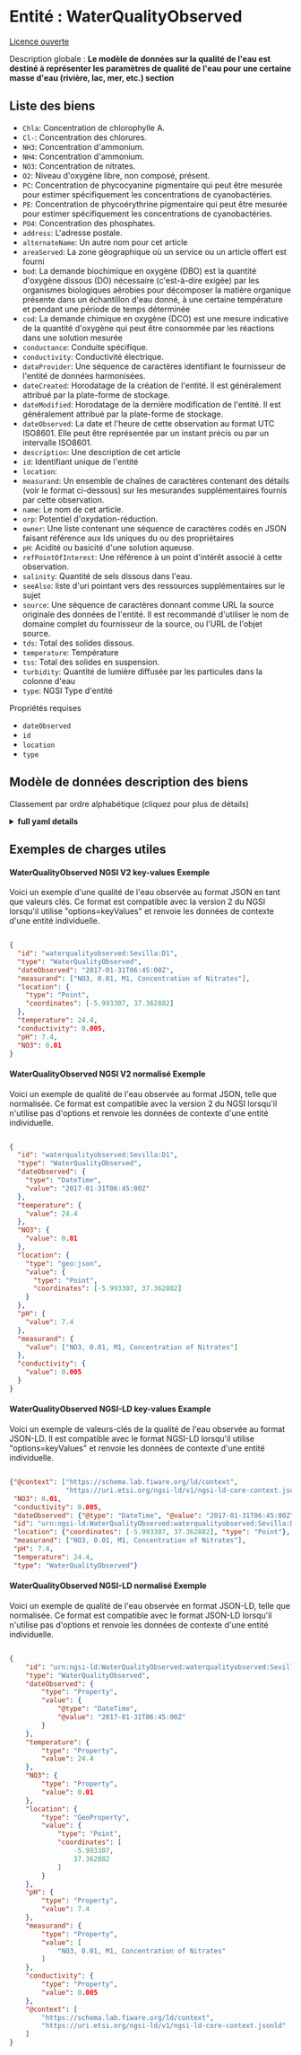 Entité : WaterQualityObserved  
=============================  
[Licence ouverte](https://github.com/smart-data-models//dataModel.WaterQuality/blob/master/WaterQualityObserved/LICENSE.md)  
Description globale : **Le modèle de données sur la qualité de l'eau est destiné à représenter les paramètres de qualité de l'eau pour une certaine masse d'eau (rivière, lac, mer, etc.) section**  

## Liste des biens  

- `Chla`: Concentration de chlorophylle A.  - `Cl-`: Concentration des chlorures.  - `NH3`: Concentration d'ammonium.  - `NH4`: Concentration d'ammonium.  - `NO3`: Concentration de nitrates.  - `O2`: Niveau d'oxygène libre, non composé, présent.  - `PC`: Concentration de phycocyanine pigmentaire qui peut être mesurée pour estimer spécifiquement les concentrations de cyanobactéries.  - `PE`: Concentration de phycoérythrine pigmentaire qui peut être mesurée pour estimer spécifiquement les concentrations de cyanobactéries.  - `PO4`: Concentration des phosphates.  - `address`: L'adresse postale.  - `alternateName`: Un autre nom pour cet article  - `areaServed`: La zone géographique où un service ou un article offert est fourni  - `bod`: La demande biochimique en oxygène (DBO) est la quantité d'oxygène dissous (DO) nécessaire (c'est-à-dire exigée) par les organismes biologiques aérobies pour décomposer la matière organique présente dans un échantillon d'eau donné, à une certaine température et pendant une période de temps déterminée  - `cod`: La demande chimique en oxygène (DCO) est une mesure indicative de la quantité d'oxygène qui peut être consommée par les réactions dans une solution mesurée  - `conductance`: Conduite spécifique.  - `conductivity`: Conductivité électrique.  - `dataProvider`: Une séquence de caractères identifiant le fournisseur de l'entité de données harmonisées.  - `dateCreated`: Horodatage de la création de l'entité. Il est généralement attribué par la plate-forme de stockage.  - `dateModified`: Horodatage de la dernière modification de l'entité. Il est généralement attribué par la plate-forme de stockage.  - `dateObserved`: La date et l'heure de cette observation au format UTC ISO8601. Elle peut être représentée par un instant précis ou par un intervalle ISO8601.  - `description`: Une description de cet article  - `id`: Identifiant unique de l'entité  - `location`:   - `measurand`: Un ensemble de chaînes de caractères contenant des détails (voir le format ci-dessous) sur les mesurandes supplémentaires fournis par cette observation.  - `name`: Le nom de cet article.  - `orp`: Potentiel d'oxydation-réduction.  - `owner`: Une liste contenant une séquence de caractères codés en JSON faisant référence aux Ids uniques du ou des propriétaires  - `pH`: Acidité ou basicité d'une solution aqueuse.  - `refPointOfInterest`: Une référence à un point d'intérêt associé à cette observation.  - `salinity`: Quantité de sels dissous dans l'eau.  - `seeAlso`: liste d'uri pointant vers des ressources supplémentaires sur le sujet  - `source`: Une séquence de caractères donnant comme URL la source originale des données de l'entité. Il est recommandé d'utiliser le nom de domaine complet du fournisseur de la source, ou l'URL de l'objet source.  - `tds`: Total des solides dissous.  - `temperature`: Température  - `tss`: Total des solides en suspension.  - `turbidity`: Quantité de lumière diffusée par les particules dans la colonne d'eau  - `type`: NGSI Type d'entité    
Propriétés requises  
- `dateObserved`  - `id`  - `location`  - `type`  ## Modèle de données description des biens  
Classement par ordre alphabétique (cliquez pour plus de détails)  
<details><summary><strong>full yaml details</strong></summary>    
```yaml  
WaterQualityObserved:    
  description: 'Water Quality data model is intended to represent water quality parameters at a certain water mass (river,  lake, sea, etc.) section'    
  properties:    
    Chla:    
      description: 'Concentration of chlorophyll A.'    
      minimum: 0    
      type: Property    
    Cl-:    
      description: 'Concentration of chlorides.'    
      minimum: 0    
      type: Property    
    NH3:    
      description: 'Concentration of ammonium.'    
      minimum: 0    
      type: Property    
    NH4:    
      description: 'Concentration of ammonium.'    
      minimum: 0    
      type: Property    
    NO3:    
      description: 'Concentration of nitrates.'    
      minimum: 0    
      type: Property    
    O2:    
      description: 'Level of free, non-compound oxygen present.'    
      minimum: 0    
      type: Property    
    PC:    
      description: 'Concentration of pigment phycocyanin which can be measured to estimate cyanobacteria concentrations specifically.'    
      minimum: 0    
      type: Property    
    PE:    
      description: 'Concentration of pigment phycoerythrin which can be measured to estimate cyanobacteria concentrations specifically.'    
      minimum: 0    
      type: Property    
    PO4:    
      description: 'Concentration of phosphates.'    
      minimum: 0    
      type: Property    
    address:    
      description: 'The mailing address.'    
      properties:    
        addressCountry:    
          description: 'Property. The country. For example, Spain. Model:''https://schema.org/Text'''    
          type: string    
        addressLocality:    
          description: 'Property. The locality in which the street address is, and which is in the region. Model:''https://schema.org/Text'''    
          type: string    
        addressRegion:    
          description: 'Property. The region in which the locality is, and which is in the country. Model:''https://schema.org/Text'''    
          type: string    
        areaServed:    
          description: 'Property. The geographic area where a service or offered item is provided. Model:''https://schema.org/Text'''    
          type: string    
        postOfficeBoxNumber:    
          description: 'Property. The post office box number for PO box addresses. For example, Spain. Model:''https://schema.org/Text'''    
          type: string    
        postalCode:    
          description: 'Property. The postal code. For example, Spain. Model:''https://schema.org/Text'''    
          type: string    
        streetAddress:    
          description: 'Property. The street address. Model:''https://schema.org/Text'''    
          type: string    
      type: Property    
    alternateName:    
      description: 'An alternative name for this item'    
      type: Property    
    areaServed:    
      description: 'The geographic area where a service or offered item is provided'    
      type: Property    
      x-ngsi:    
        model: https://schema.org/Text    
    bod:    
      description: 'Biochemical oxygen demand (BOD) is the amount of dissolved oxygen (DO) needed (i.e. demanded) by aerobic biological organisms to break down organic material present in a given water sample at certain temperature over a specific time period'    
      minimum: 0    
      type: Property    
      x-ngsi:    
        units: mg/l    
    cod:    
      description: 'Chemical oxygen demand (COD) is an indicative measure of the amount of oxygen that can be consumed by reactions in a measured solution'    
      minimum: 0    
      type: Property    
      x-ngsi:    
        units: mg/l    
    conductance:    
      description: 'Specific Conductance.'    
      minimum: 0    
      type: Property    
    conductivity:    
      description: 'Electrical Conductivity.'    
      minimum: 0    
      type: Property    
    dataProvider:    
      description: 'A sequence of characters identifying the provider of the harmonised data entity.'    
      type: Property    
    dateCreated:    
      description: 'Entity creation timestamp. This will usually be allocated by the storage platform.'    
      format: date-time    
      type: Property    
    dateModified:    
      description: 'Timestamp of the last modification of the entity. This will usually be allocated by the storage platform.'    
      format: date-time    
      type: Property    
    dateObserved:    
      description: 'The date and time of this observation in ISO8601 UTCformat. It can be represented by an specific time instant or by an ISO8601 interval.'    
      type: Property    
      x-ngsi:    
        model: https://schema.org/DateTime    
    description:    
      description: 'A description of this item'    
      type: Property    
    id:    
      anyOf: &waterqualityobserved_-_properties_-_owner_-_items_-_anyof    
        - description: 'Property. Identifier format of any NGSI entity'    
          maxLength: 256    
          minLength: 1    
          pattern: ^[\w\-\.\{\}\$\+\*\[\]`|~^@!,:\\]+$    
          type: string    
        - description: 'Property. Identifier format of any NGSI entity'    
          format: uri    
          type: string    
      description: 'Unique identifier of the entity'    
      type: Property    
    location:    
      $id: https://geojson.org/schema/Geometry.json    
      $schema: "http://json-schema.org/draft-07/schema#"    
      oneOf:    
        - properties:    
            bbox:    
              items:    
                type: number    
              minItems: 4    
              type: array    
            coordinates:    
              items:    
                type: number    
              minItems: 2    
              type: array    
            type:    
              enum:    
                - Point    
              type: string    
          required:    
            - type    
            - coordinates    
          title: 'GeoJSON Point'    
          type: object    
        - properties:    
            bbox:    
              items:    
                type: number    
              minItems: 4    
              type: array    
            coordinates:    
              items:    
                items:    
                  type: number    
                minItems: 2    
                type: array    
              minItems: 2    
              type: array    
            type:    
              enum:    
                - LineString    
              type: string    
          required:    
            - type    
            - coordinates    
          title: 'GeoJSON LineString'    
          type: object    
        - properties:    
            bbox:    
              items:    
                type: number    
              minItems: 4    
              type: array    
            coordinates:    
              items:    
                items:    
                  items:    
                    type: number    
                  minItems: 2    
                  type: array    
                minItems: 4    
                type: array    
              type: array    
            type:    
              enum:    
                - Polygon    
              type: string    
          required:    
            - type    
            - coordinates    
          title: 'GeoJSON Polygon'    
          type: object    
        - properties:    
            bbox:    
              items:    
                type: number    
              minItems: 4    
              type: array    
            coordinates:    
              items:    
                items:    
                  type: number    
                minItems: 2    
                type: array    
              type: array    
            type:    
              enum:    
                - MultiPoint    
              type: string    
          required:    
            - type    
            - coordinates    
          title: 'GeoJSON MultiPoint'    
          type: object    
        - properties:    
            bbox:    
              items:    
                type: number    
              minItems: 4    
              type: array    
            coordinates:    
              items:    
                items:    
                  items:    
                    type: number    
                  minItems: 2    
                  type: array    
                minItems: 2    
                type: array    
              type: array    
            type:    
              enum:    
                - MultiLineString    
              type: string    
          required:    
            - type    
            - coordinates    
          title: 'GeoJSON MultiLineString'    
          type: object    
        - properties:    
            bbox:    
              items:    
                type: number    
              minItems: 4    
              type: array    
            coordinates:    
              items:    
                items:    
                  items:    
                    items:    
                      type: number    
                    minItems: 2    
                    type: array    
                  minItems: 4    
                  type: array    
                type: array    
              type: array    
            type:    
              enum:    
                - MultiPolygon    
              type: string    
          required:    
            - type    
            - coordinates    
          title: 'GeoJSON MultiPolygon'    
          type: object    
      title: 'GeoJSON Geometry'    
    measurand:    
      description: 'An array of strings containing details (see format below) about extra measurands provided by this observation.'    
      items:    
        type: string    
      minItems: 1    
      type: Property    
    name:    
      description: 'The name of this item.'    
      type: Property    
    orp:    
      description: 'Oxidation-Reduction potential.'    
      minimum: 0    
      type: Property    
    owner:    
      description: 'A List containing a JSON encoded sequence of characters referencing the unique Ids of the owner(s)'    
      items:    
        anyOf: *waterqualityobserved_-_properties_-_owner_-_items_-_anyof    
        description: 'Property. Unique identifier of the entity'    
      type: Property    
    pH:    
      description: 'Acidity or basicity of an aqueous solution.'    
      maximum: 14    
      minimum: 0    
      type: Property    
    refPointOfInterest:    
      anyOf:    
        - description: 'Property. Identifier format of any NGSI entity'    
          maxLength: 256    
          minLength: 1    
          pattern: ^[\w\-\.\{\}\$\+\*\[\]`|~^@!,:\\]+$    
          type: string    
        - description: 'Property. Identifier format of any NGSI entity'    
          format: uri    
          type: string    
      description: 'A reference to a point of interest associated to this observation.'    
      type: Relationship    
    salinity:    
      description: 'Amount of salts dissolved in water.'    
      minimum: 0    
      type: Property    
    seeAlso:    
      description: 'list of uri pointing to additional resources about the item'    
      oneOf:    
        - items:    
            - format: uri    
              type: string    
          minItems: 1    
          type: array    
        - format: uri    
          type: string    
      type: Property    
    source:    
      description: 'A sequence of characters giving the original source of the entity data as a URL. Recommended to be the fully qualified domain name of the source provider, or the URL to the source object.'    
      type: Property    
    tds:    
      description: 'Total dissolved solids. '    
      minimum: 0    
      type: Property    
    temperature:    
      description: Temperature    
      type: Property    
    tss:    
      description: 'Total suspended solids.'    
      minimum: 0    
      type: Property    
    turbidity:    
      description: 'Amount of light scattered by particles in the water column'    
      minimum: 0    
      type: Property    
    type:    
      description: 'NGSI Entity type'    
      enum:    
        - WaterQualityObserved    
      type: Property    
  required:    
    - id    
    - type    
    - dateObserved    
    - location    
  type: object    
```  
</details>    
## Exemples de charges utiles  
#### WaterQualityObserved NGSI V2 key-values Exemple  
Voici un exemple d'une qualité de l'eau observée au format JSON en tant que valeurs clés. Ce format est compatible avec la version 2 du NGSI lorsqu'il utilise "options=keyValues" et renvoie les données de contexte d'une entité individuelle.  
```json  
{  
  "id": "waterqualityobserved:Sevilla:D1",  
  "type": "WaterQualityObserved",  
  "dateObserved": "2017-01-31T06:45:00Z",  
  "measurand": ["NO3, 0.01, M1, Concentration of Nitrates"],  
  "location": {  
    "type": "Point",  
    "coordinates": [-5.993307, 37.362882]  
  },  
  "temperature": 24.4,  
  "conductivity": 0.005,  
  "pH": 7.4,  
  "NO3": 0.01  
}  
```  
#### WaterQualityObserved NGSI V2 normalisé Exemple  
Voici un exemple de qualité de l'eau observée au format JSON, telle que normalisée. Ce format est compatible avec la version 2 du NGSI lorsqu'il n'utilise pas d'options et renvoie les données de contexte d'une entité individuelle.  
```json  
{  
  "id": "waterqualityobserved:Sevilla:D1",  
  "type": "WaterQualityObserved",  
  "dateObserved": {  
    "type": "DateTime",  
    "value": "2017-01-31T06:45:00Z"  
  },  
  "temperature": {  
    "value": 24.4  
  },  
  "NO3": {  
    "value": 0.01  
  },  
  "location": {  
    "type": "geo:json",  
    "value": {  
      "type": "Point",  
      "coordinates": [-5.993307, 37.362882]  
    }  
  },  
  "pH": {  
    "value": 7.4  
  },  
  "measurand": {  
    "value": ["NO3, 0.01, M1, Concentration of Nitrates"]  
  },  
  "conductivity": {  
    "value": 0.005  
  }  
}  
```  
#### WaterQualityObserved NGSI-LD key-values Example  
Voici un exemple de valeurs-clés de la qualité de l'eau observée au format JSON-LD. Il est compatible avec le format NGSI-LD lorsqu'il utilise "options=keyValues" et renvoie les données de contexte d'une entité individuelle.  
```json  
{"@context": ["https://schema.lab.fiware.org/ld/context",  
              "https://uri.etsi.org/ngsi-ld/v1/ngsi-ld-core-context.jsonld"],  
 "NO3": 0.01,  
 "conductivity": 0.005,  
 "dateObserved": {"@type": "DateTime", "@value": "2017-01-31T06:45:00Z"},  
 "id": "urn:ngsi-ld:WaterQualityObserved:waterqualityobserved:Sevilla:D1",  
 "location": {"coordinates": [-5.993307, 37.362882], "type": "Point"},  
 "measurand": ["NO3, 0.01, M1, Concentration of Nitrates"],  
 "pH": 7.4,  
 "temperature": 24.4,  
 "type": "WaterQualityObserved"}  
```  
#### WaterQualityObserved NGSI-LD normalisé Exemple  
Voici un exemple de qualité de l'eau observée en format JSON-LD, telle que normalisée. Ce format est compatible avec le format JSON-LD lorsqu'il n'utilise pas d'options et renvoie les données de contexte d'une entité individuelle.  
```json  
{  
    "id": "urn:ngsi-ld:WaterQualityObserved:waterqualityobserved:Sevilla:D1",  
    "type": "WaterQualityObserved",  
    "dateObserved": {  
        "type": "Property",  
        "value": {  
            "@type": "DateTime",  
            "@value": "2017-01-31T06:45:00Z"  
        }  
    },  
    "temperature": {  
        "type": "Property",  
        "value": 24.4  
    },  
    "NO3": {  
        "type": "Property",  
        "value": 0.01  
    },  
    "location": {  
        "type": "GeoProperty",  
        "value": {  
            "type": "Point",  
            "coordinates": [  
                -5.993307,  
                37.362882  
            ]  
        }  
    },  
    "pH": {  
        "type": "Property",  
        "value": 7.4  
    },  
    "measurand": {  
        "type": "Property",  
        "value": [  
            "NO3, 0.01, M1, Concentration of Nitrates"  
        ]  
    },  
    "conductivity": {  
        "type": "Property",  
        "value": 0.005  
    },  
    "@context": [  
        "https://schema.lab.fiware.org/ld/context",  
        "https://uri.etsi.org/ngsi-ld/v1/ngsi-ld-core-context.jsonld"  
    ]  
}  
```  
